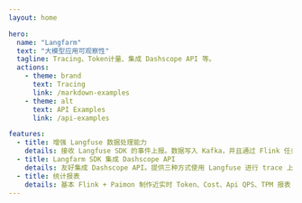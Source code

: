```yaml
---
layout: home

hero:
  name: "Langfarm"
  text: "大模型应用可观察性"
  tagline: Tracing、Token计量、集成 Dashscope API 等。
  actions:
    - theme: brand
      text: Tracing
      link: /markdown-examples
    - theme: alt
      text: API Examples
      link: /api-examples

features:
  - title: 增强 Langfuse 数据处理能力
    details: 接收 Langfuse SDK 的事件上报。数据写入 Kafka，并且通过 Flink 任务进入流式数据湖 Paimon。
  - title: Langfarm SDK 集成 Dashscope API
    details: 友好集成 Dashscope API。提供三种方式使用 Langfuse 进行 trace 上报：1、@observe 方式；2、使用 Langchain 的 Tongyi；3、借助 OpenAI SDK
  - title: 统计报表
    details: 基本 Flink + Paimon 制作近实时 Token、Cost、Api QPS、TPM 报表
---
```



